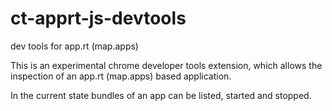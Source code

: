 # ct-apprt-js-devtools

dev tools for app.rt (map.apps)

This is an experimental chrome developer tools extension, which allows the inspection of an app.rt (map.apps) based application.

In the current state bundles of an app can be listed, started and stopped.
